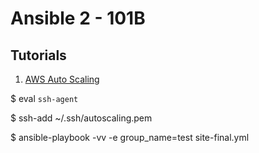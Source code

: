 Ansible 2 - 101B                  
================

Tutorials
---------

1. [AWS Auto Scaling](http://bogotobogo.com/DevOps/Ansible/Ansible-aws-AutoScaling.php)

$ eval `ssh-agent`

$ ssh-add ~/.ssh/autoscaling.pem

$ ansible-playbook -vv -e group_name=test site-final.yml


